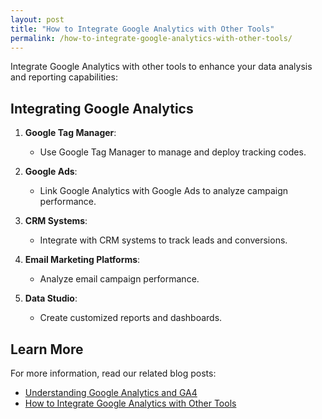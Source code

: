 ```yaml
---
layout: post
title: "How to Integrate Google Analytics with Other Tools"
permalink: /how-to-integrate-google-analytics-with-other-tools/
---
```


Integrate Google Analytics with other tools to enhance your data analysis and reporting capabilities:

## Integrating Google Analytics

1. **Google Tag Manager**:
   - Use Google Tag Manager to manage and deploy tracking codes.

2. **Google Ads**:
   - Link Google Analytics with Google Ads to analyze campaign performance.

3. **CRM Systems**:
   - Integrate with CRM systems to track leads and conversions.

4. **Email Marketing Platforms**:
   - Analyze email campaign performance.

5. **Data Studio**:
   - Create customized reports and dashboards.

## Learn More

For more information, read our related blog posts:
- [Understanding Google Analytics and GA4](/understanding-google-analytics-and-ga4/)
- [How to Integrate Google Analytics with Other Tools](/how-to-integrate-google-analytics-with-other-tools/)
